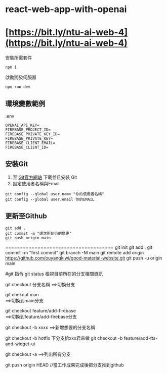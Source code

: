 # react-web-app-with-openai

# [https://bit.ly/ntu-ai-web-4](https://bit.ly/ntu-ai-web-4)

安裝所需套件
```
npm i
```

啟動開發伺服器
```
npm run dev
```

## 環境變數範例

.env
```
OPENAI_API_KEY=
FIREBASE_PROJECT_ID=
FIREBASE_PRIVATE_KEY_ID=
FIREBASE_PRIVATE_KEY=
FIREBASE_CLIENT_EMAIL=
FIREBASE_CLIENT_ID=
```

## 安裝Git

1. 至 [Git官方網站](https://www.git-scm.com/) 下載並且安裝 Git
2. 設定使用者名稱與Email

```
git config --global user.name "你的使用者名稱"
git config --global user.email 你的EMAIL
```

## 更新至Github
```
git add .
git commit -m "這次所執行的變更"
git push origin main
```
=====================================
git init
git add .
git commit -m "first commit"
git branch -M main
git remote add origin https://github.com/ouyangkiwi/good-material-website.git
git push -u origin main

#git 指令
git status 檢視目前所在的分支相關資訊

git checkout 分支名稱 
==>切換分支

git chekout man  
==>切換到main分支

git checkout feature/add-firebase  
==>切換到feature/add-firebase分支

git checkout -b xxxx 
==>新增想要的分支名稱

git checkout -b hotfix 
下分支給xxx君來做
git checkout -b feature/add-tts-and-widget-ui

git checkout -a 
==>列出所有分支

git push origin HEAD
//當工作成果完成後把分支推到github 